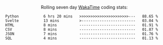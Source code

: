 <!--<p align="center">
  <img width="auto" src ="https://github-readme-stats.vercel.app/api/top-langs/?username=syrkis&layout=compact&hide_border=true&theme=darcula&bg_color=00000000&langs_count=6&hide=jupyter%20notebook,JavaScript,HTML" width = 400>
      <img src ="https://github-readme-streak-stats.herokuapp.com?user=syrkis&theme=darcula&hide_border=true&background=FFFFFF00" width = 400>

</p>-->
<p align="center">Rolling seven day <a href='https://wakatime.com/'> WakaTime</a> coding stats:</p>
<!--START_SECTION:waka-->

```text
Python           6 hrs 20 mins   >>>>>>>>>>>>>>>>>>>>>>---   88.65 %
Svelte           13 mins         >------------------------   03.04 %
HTML             8 mins          -------------------------   01.91 %
CSV              8 mins          -------------------------   01.87 %
JSON             7 mins          -------------------------   01.76 %
SQL              4 mins          -------------------------   01.13 %
```

<!--END_SECTION:waka-->
